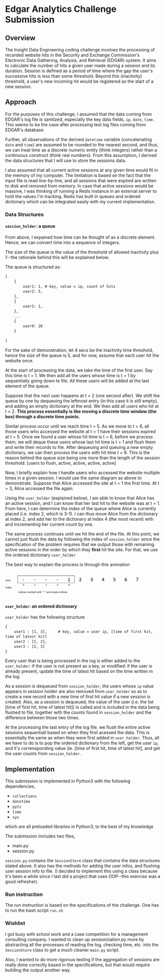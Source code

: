 # Edgar Analytics Challenge Submission

## Overview

The Insight Data Engineering coding challenge involves the processing of recorded website hits in the Security and Exchange Commission's Electronic Data Gathering, Analysis, and Retrieval (EDGAR) system. It aims to calculate the number of hits a given user made during a session and its duration. Session is defined as a period of time where the gap the user's successive hits is less than some threshold. Beyond this (inactivity) threshold, a user's new incoming hit would be registered as the start of a new session.

## Approach

For the purposes of this challenge, I assumed that the data coming from EDGAR's log file is sanitized, especially the key data fields, `ip`, `date`, `time`. This seems to be the case after processing test log files coming from EDGAR's database.

Further, all observations of the derived `datetime` variable (concatenating `date` and `time`) are assumed to be rounded to the nearest second, and thus, we can treat time as a discrete numeric entity (think integers) rather than a continuous construct (think real numbers). From this assumption, I derived the data structures that I will use to store the sessions data.

I also assumed that all current active sessions at any given time would fit in the memory of my computer. The limitation is based on the fact that the input file is read line-by-line, and all sessions that were expired are written to disk and removed from memory. In case that active sessions would be massive, I was thinking of running a Redis instance in an external server to hold the values I'm tracking. Redis has built in queues and ordered dictionary which can be integrated easily with my current implementation.

### Data Structures

#### `session_holder`: a queue
From above, I expained how time can be thought of as a discrete element. Hence, we can convert time into a sequence of integers. 

The size of the queue is the value of the threshold of allowed inactivity plus 1--the rationale behind this will be explained below.

The queue is structured as:
```
[
	{
		user1: 1, # key, value = ip, count of hits
		user2: 5,
	},
	{
		user3: 1, 
	},
	...
	{
		user9: 20
	}

]
```

For the sake of demonstration, let 4 secs be the inactivity time threshold, hence the size of the queue is 5, and for now, assume that each user hit the website once. 

At the start of processing the data, we take the time of the first user. Say this time is t = 1. We then add all the users whose time is  t = 1 by sequentially going down te file. All these users will be added at the last element of the queue. 

Suppose that the next user happens at t = 2 (one second after). We shift the queue by one by dequeuing the leftmost entry (in this case it is still empty), and adding an empty dictionary at the end. We then add all users who hit at t = 2. **This process essentially is like moving a discrete time window (the box) through a discrete time points.**

Similar process occur until we reach time t = 5. As we move to t = 6, all those users who accessed the website at t = 1 have their sessions expired at t = 5. Once we found a user whose hit time is t = 6, before we process them, we will deque these users whose last hit time is t = 1 and flush them and write their records to file. After dequeuing and queuing a new empty dictionary, we can then process the users with hit time t = 6. This is the reason behind the queue size being one more than the length of the session threshold: [users to flush, active, active, active, active]

Now, I briefly explain how I handle users who accessed the website multiple times in a given session. I would use the same diagram as above to demonstrate. Suppose that Alice accessed the site at t = 1 the first time. At t = 3, Alice accessed the file again. 

Using the `user_holder` (explained below), I am able to know that Alice has an active session, and I can know that her last hit to the website was at t = 1. From here, I can determine the index of the queue where Alice is currently placed (i.e. index 2, which is 3-1). I can thus move Alice from the dictionary at index 2, and add her to the dictionary at index 4 (the most recent) with and incrementing her current count by one.

The same process continues until we hit the end of the file. At this point, we cannot just flush the data by following the index of `session_holder` since the specification of the problem requires that we output those with remaining active sessions in the order by which they **first** hit the site. For that, we use the ordered dictionary `user_holder`

The best way to explain the process is through this animation
![](./images/insight-demo.gif)

#### `user_holder`: an ordered dictionary

`user_holder` has the following structure

```
{
	user1 : [1, 3],		# key, value = user ip, [time of first hit, time of latest hit]
	user2 : [1, 2],
	user3 : [2, 3]
}

```

Every user that is being processed in the log is either added to the `user_holder`: if the user is not present as a key, or modified: if the user is already present, update the time of latest hit based on the time written in the log. 

As a session is dequeued from `session_holder`, the users whose `ip` value appears in session holder are also removed from `user_holder` so as to create a new record with a new time of first hit value if a new session is created. Also, as a session is dequeued, the value of the user (i.e. the list [time of first hit, time of latest hit]) is called and is included in the data being flushed to file, together with the counts found in `session_holder` and the difference between those two times.

At the processing the last entry of the log file, we flush the entire active sessions sequentiall based on when they first acessed the data. This is essentially the same as when they were first added in `user_holder`. Thus, all we have to do is to pop the ordered dictionary from the left, get the user `ip`, and it's corrensponding value (ie. [time of first hit, time of latest hit], and get the user counts from `session_holder`.


## Implementation

This submission is implemented in Python3 with the following dependencies,

- `collections`
- `datetime`
- `pytz`
- `time`
- `sys`

which are all preloaded libraries in Python3, to the best of my knowledge

The submission includes two files,

- main.py
- session.py

`session.py` contains the `SessionStore` class that contains the data structures stated above. It also has the methods for adding the user infos, and flushing user session info to file. (I decided to implement this using a class because it's been a while since I last did a project that uses OOP--this exercise was a good refresher).

### Run instruction
The run instruction is based on the specifications of the challenge. One has to run the bash script `run.sh`

### Wishlist
I got busy with school work and a case competition for a management consulting company. I wanted to clean up sessionization.py more by abstracting all the processes of reading the log, checking time, etc. into the `SessionStore` class to get a much cleaner `main.py` script.

Also, I wanted to do more rigorous testing if the aggregation of sessions are really done correctly based in the specifications, but that would require building the output another way.
